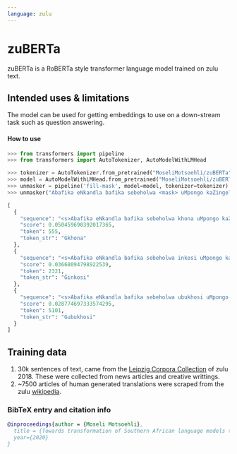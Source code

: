 ```yaml
---
language: zulu
---
```


# zuBERTa
zuBERTa is a RoBERTa style transformer language model trained on zulu text.

## Intended uses & limitations
The model can  be used for getting embeddings to use on a down-stream task such as question answering.

#### How to use

```python
>>> from transformers import pipeline
>>> from transformers import AutoTokenizer, AutoModelWithLMHead

>>> tokenizer = AutoTokenizer.from_pretrained("MoseliMotsoehli/zuBERTa")
>>> model = AutoModelWithLMHead.from_pretrained("MoseliMotsoehli/zuBERTa")
>>> unmasker = pipeline('fill-mask', model=model, tokenizer=tokenizer)
>>> unmasker("Abafika eNkandla bafika sebeholwa <mask> uMpongo kaZingelwayo.")

[
  {
    "sequence": "<s>Abafika eNkandla bafika sebeholwa khona uMpongo kaZingelwayo.</s>",
    "score": 0.050459690392017365,
    "token": 555,
    "token_str": "Ġkhona"
  },
  {
    "sequence": "<s>Abafika eNkandla bafika sebeholwa inkosi uMpongo kaZingelwayo.</s>",
    "score": 0.03668094798922539,
    "token": 2321,
    "token_str": "Ġinkosi"
  },
  {
    "sequence": "<s>Abafika eNkandla bafika sebeholwa ubukhosi uMpongo kaZingelwayo.</s>",
    "score": 0.028774697333574295,
    "token": 5101,
    "token_str": "Ġubukhosi"
  }
]
```

## Training data

1. 30k sentences of text, came from the [Leipzig Corpora Collection](https://wortschatz.uni-leipzig.de/en/download) of zulu 2018. These were collected from news articles and creative writtings. 
2. ~7500 articles of human generated translations were scraped from the zulu [wikipedia](https://zu.wikipedia.org/wiki/Special:AllPages).

### BibTeX entry and citation info

```bibtex
@inproceedings{author = {Moseli Motsoehli},
  title = {Towards transformation of Southern African language models through transformers.},
  year={2020}
}
```
